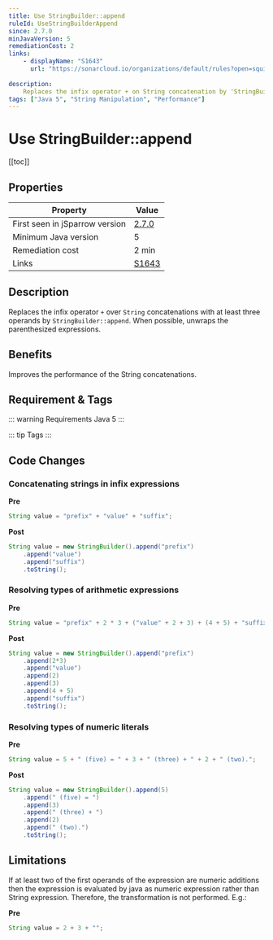 ```yaml
---
title: Use StringBuilder::append
ruleId: UseStringBuilderAppend
since: 2.7.0
minJavaVersion: 5
remediationCost: 2
links:
    - displayName: "S1643"
      url: "https://sonarcloud.io/organizations/default/rules?open=squid%3AS1643&rule_key=squid%3AS1643"
    
description:
    Replaces the infix operator + on String concatenation by 'StringBuilder::append'
tags: ["Java 5", "String Manipulation", "Performance"]
---
```


# Use StringBuilder::append

[[toc]]

## Properties

<RuleProperties />

| Property                        | Value |
| ------------------------------- | ----- |
| First seen in jSparrow version  | [2.7.0](/eclipse/release-notes.html#_2-7-0) |
| Minimum Java version            | 5     |
| Remediation cost                | 2 min |
| Links                           | [S1643](https://sonarcloud.io/organizations/default/rules?open=squid%3AS1643&rule_key=squid%3AS1643) |

## Description

Replaces the infix operator `+` over `String` concatenations with at least three operands by `StringBuilder::append`. When possible, unwraps the parenthesized expressions.

## Benefits

Improves the performance of the String concatenations.

## Requirement & Tags

::: warning Requirements
Java 5
:::

::: tip Tags
<TagLinks />
:::

## Code Changes

### Concatenating strings in infix expressions

__Pre__

```java
String value = "prefix" + "value" + "suffix";
```

__Post__

```java
String value = new StringBuilder().append("prefix")
    .append("value")
    .append("suffix")
    .toString();
```

### Resolving types of arithmetic expressions

__Pre__

```java
String value = "prefix" + 2 * 3 + ("value" + 2 + 3) + (4 + 5) + "suffix";
```

__Post__

```java
String value = new StringBuilder().append("prefix")
    .append(2*3)
    .append("value")
    .append(2)
    .append(3)
    .append(4 + 5)
    .append("suffix")
    .toString();
```

### Resolving types of numeric literals

__Pre__

```java
String value = 5 + " (five) = " + 3 + " (three) + " + 2 + " (two).";
```

__Post__

```java
String value = new StringBuilder().append(5)
    .append(" (five) = ")
    .append(3)
    .append(" (three) + ")
    .append(2)
    .append(" (two).")
    .toString();

```

## Limitations

If at least two of the first operands of the expression are numeric additions then the expression is evaluated by java as numeric expression rather than String expression. Therefore, the transformation is not performed. E.g.:

__Pre__

```java
String value = 2 + 3 + "";
```

<VersionNotice />

